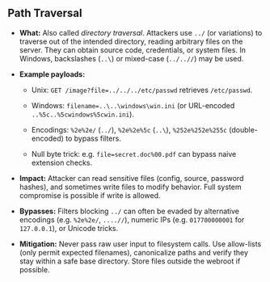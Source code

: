 ## Path Traversal

- **What:** Also called _directory traversal_. Attackers use `../` (or variations) to traverse out of the intended directory, reading arbitrary files on the server. They can obtain source code, credentials, or system files. In Windows, backslashes (`..\`) or mixed-case (`../..//`) may be used.
    
- **Example payloads:**
    
    - Unix: `GET /image?file=../../../etc/passwd` retrieves `/etc/passwd`.
        
    - Windows: `filename=..\..\windows\win.ini` (or URL-encoded `..%5c..%5cwindows%5cwin.ini`).
        
    - Encodings: `%2e%2e/` (`../`), `%2e%2e%5c` (`..\`), `%252e%252e%255c` (double-encoded) to bypass filters.
        
    - Null byte trick: e.g. `file=secret.doc%00.pdf` can bypass naive extension checks.
        
- **Impact:** Attacker can read sensitive files (config, source, password hashes), and sometimes write files to modify behavior. Full system compromise is possible if write is allowed.
    
- **Bypasses:** Filters blocking `../` can often be evaded by alternative encodings (e.g. `%2e%2e/`, `....//`), numeric IPs (e.g. `017700000001` for `127.0.0.1`), or Unicode tricks.
    
- **Mitigation:** Never pass raw user input to filesystem calls. Use allow-lists (only permit expected filenames), canonicalize paths and verify they stay within a safe base directory. Store files outside the webroot if possible.
    


